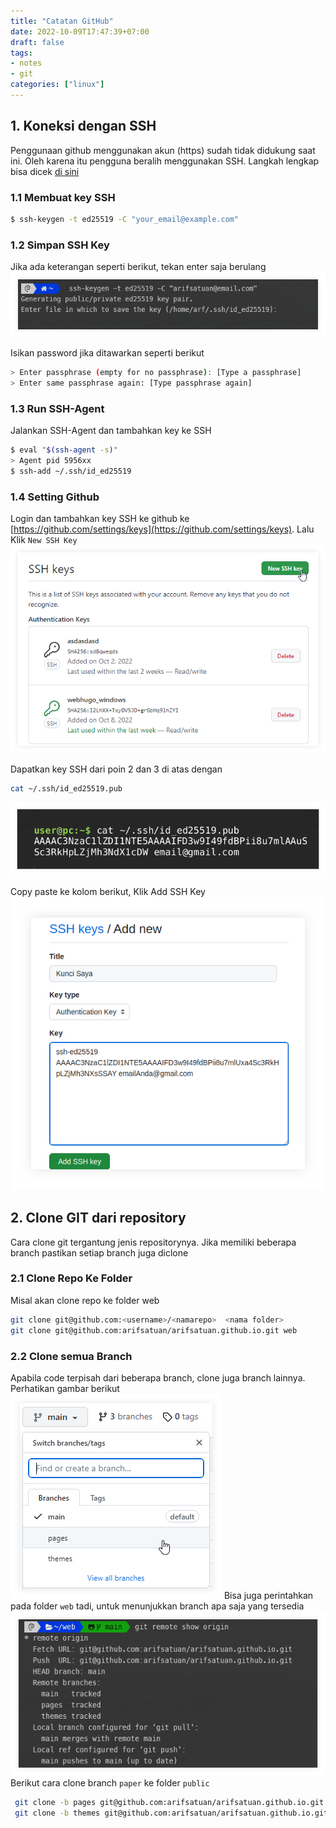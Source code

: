 ```yaml
---
title: "Catatan GitHub"
date: 2022-10-09T17:47:39+07:00
draft: false
tags:
- notes
- git
categories: ["linux"]
---
```

## 1. Koneksi dengan SSH 
Penggunaan github menggunakan akun (https) sudah tidak didukung saat ini. Oleh karena itu pengguna beralih menggunakan SSH. Langkah lengkap bisa dicek [di sini](https://docs.github.com/en/authentication/connecting-to-github-with-ssh/generating-a-new-ssh-key-and-adding-it-to-the-ssh-agent)
### 1.1 Membuat key SSH 
```bash
$ ssh-keygen -t ed25519 -C "your_email@example.com"
```
### 1.2 Simpan SSH Key
Jika ada keterangan seperti berikut, tekan enter saja berulang
![promt SSH github](saving-s.png "Promt Penamaan Key SSH")

Isikan password jika ditawarkan seperti berikut
```bash
> Enter passphrase (empty for no passphrase): [Type a passphrase]
> Enter same passphrase again: [Type passphrase again]
```
### 1.3 Run SSH-Agent
Jalankan SSH-Agent dan tambahkan key ke SSH
```bash
$ eval "$(ssh-agent -s)"
> Agent pid 5956xx 
$ ssh-add ~/.ssh/id_ed25519
```
### 1.4 Setting Github
Login dan tambahkan key SSH ke github ke [https://github.com/settings/keys](https://github.com/settings/keys). Lalu Klik `New SSH Key`
![ssh key](sshkey.png-sdw.png "New SSH Key")

Dapatkan key SSH dari poin 2 dan 3 di atas dengan 
```bash
cat ~/.ssh/id_ed25519.pub 
```
![sshkey ](terminal2-s.png "Mendapatkan Public Key")

Copy paste ke kolom berikut, Klik Add SSH Key 
![sshkey ](tambahkey-s.png "Add Key")

## 2. Clone GIT dari repository
Cara clone git tergantung jenis repositorynya. Jika memiliki beberapa branch pastikan setiap branch juga diclone
### 2.1 Clone Repo Ke Folder
Misal akan clone repo ke folder web
```bash
git clone git@github.com:<username>/<namarepo>  <nama folder>
git clone git@github.com:arifsatuan/arifsatuan.github.io.git web
```
### 2.2 Clone semua Branch
Apabila code terpisah dari beberapa branch, clone juga branch lainnya. Perhatikan gambar berikut
![branches pada git repo](branch-s.png "contoh 3 branches")
Bisa juga perintahkan pada folder `web` tadi, untuk menunjukkan branch apa saja yang tersedia
![braches pada terminal](branch-terminal-s.png "Terminal Menunjukkan Branches")
Berikut cara clone branch `paper` ke folder `public`
```bash
 git clone -b pages git@github.com:arifsatuan/arifsatuan.github.io.git public
 git clone -b themes git@github.com:arifsatuan/arifsatuan.github.io.git themes/LoveIt
```

